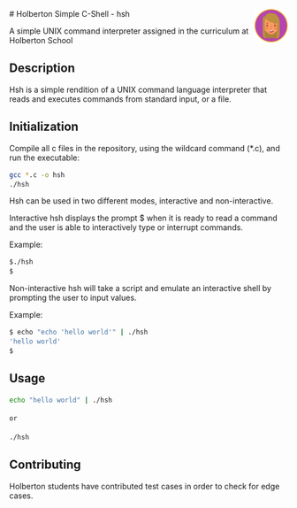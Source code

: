 <a href="https://github.com/brerickner/">
    <img src="bre_favi.png" alt="Bre" title="Bre's Github" align="right" height="60" />
</a>
# Holberton Simple C-Shell - hsh

A simple UNIX command interpreter assigned in the curriculum at Holberton School

## Description

Hsh is a simple rendition of a UNIX command language interpreter that reads and executes commands from standard input, or a file.

## Initialization

Compile all c files in the repository, using the wildcard command (*.c), and run the executable:

```bash
gcc *.c -o hsh
./hsh
```
Hsh can be used in two different modes, interactive and non-interactive.

Interactive hsh displays the prompt $ when it is ready to read a command and the user is able to interactively type or interrupt commands.

Example:
```bash
$./hsh
$
```
Non-interactive hsh will take a script and emulate an interactive shell by prompting the user to input values.

Example:
```bash
$ echo "echo 'hello world'" | ./hsh
'hello world'
$
```

## Usage

```bash
echo "hello world" | ./hsh

or

./hsh

```

## Contributing
Holberton students have contributed test cases in order to check for edge cases.
